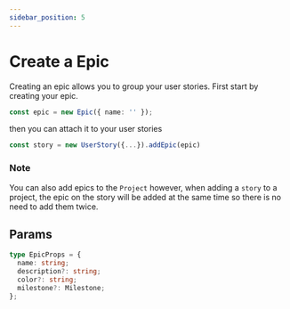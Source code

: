 ```yaml
---
sidebar_position: 5
---
```


# Create a Epic

Creating an epic allows you to group your user stories. First start by creating your epic.

```typescript
const epic = new Epic({ name: '' });
```

then you can attach it to your user stories

```typescript
const story = new UserStory({...}).addEpic(epic)
```

### Note

You can also add epics to the `Project` however, when adding a `story` to a project, the epic on the story will be added at the same time so there is no need to add them twice.

## Params

```typescript
type EpicProps = {
  name: string;
  description?: string;
  color?: string;
  milestone?: Milestone;
};
```
